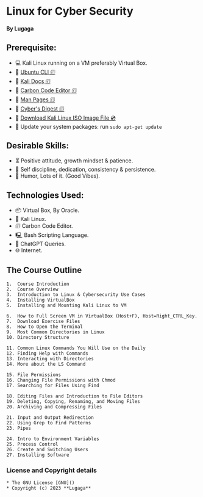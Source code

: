 # Linux for Cyber Security

#### By **Lugaga**

## Prerequisite:
   * 💻 Kali Linux running on a VM preferably Virtual Box.
   * 🔗 [Ubuntu CLI 🗊](https://ubuntu.com/tutorials/command-line-for-beginners)
   * 🔗 [Kali Docs 🗊](https://www.kali.org/docs/)
   * 🔗 [Carbon Code Editor 🗊](https://carbon.now.sh/)
   * 🔗 [Man Pages 🗊](https://www.kernel.org/doc/man-pages/)
   * 🔗 [Cyber's Digest 🗊](https://www.kernel.org/doc/https://www.cybersdigest.com//)
   * 🔗 [Download Kali Linux ISO Image File 💿](https://www.kali.org/get-kali/)
   * 🔼 Update your system packages: run `sudo apt-get update`
   
## Desirable Skills:
   * ⏳ Positive attitude, growth mindset & patience.
   * 🦾 Self discipline, dedication, consistency & persistence.
   * 🤪 Humor, Lots of it. (Good Vibes).
   
   
## Technologies Used:
   * 📦 Virtual Box, By Oracle.
   * 🐉 Kali Linux.
   * 🗊  Carbon Code Editor.
   * 🖳  Bash Scripting Language.
   * 🤖 ChatGPT Queries.
   * 🌐 Internet.
   
   
## The Course Outline

    1.	Course Introduction
    2.	Course Overview
    3.	Introduction to Linux & Cybersecurity Use Cases
    4.	Installing VirtualBox
    5.	Installing and Mounting Kali Linux to VM

    6.	How to Full Screen VM in VirtualBox (Host+F), Host=Right_CTRL_Key.
    7.	Download Exercise Files
    8.	How to Open the Terminal
    9.	Most Common Directories in Linux
    10.	Directory Structure

    11.	Common Linux Commands You Will Use on the Daily
    12.	Finding Help with Commands
    13.	Interacting with Directories
    14.	More about the LS Command

    15.	File Permissions
    16.	Changing File Permissions with Chmod
    17.	Searching for Files Using Find

    18.	Editing Files and Introduction to File Editors
    19.	Deleting, Copying, Renaming, and Moving Files
    20.	Archiving and Compressing Files

    21.	Input and Output Redirection
    22.	Using Grep to Find Patterns
    23.	Pipes

    24.	Intro to Environment Variables
    25.	Process Control
    26.	Create and Switching Users
    27.	Installing Software

### License and Copyright details

    * The GNU License [GNU]()
    * Copyright (c) 2023 **Lugaga**
